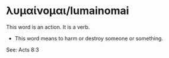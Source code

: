 # λυμαίνομαι/lumainomai
This word is an action. It is a verb.
* This word means to harm or destroy someone or something.

See: Acts 8:3
